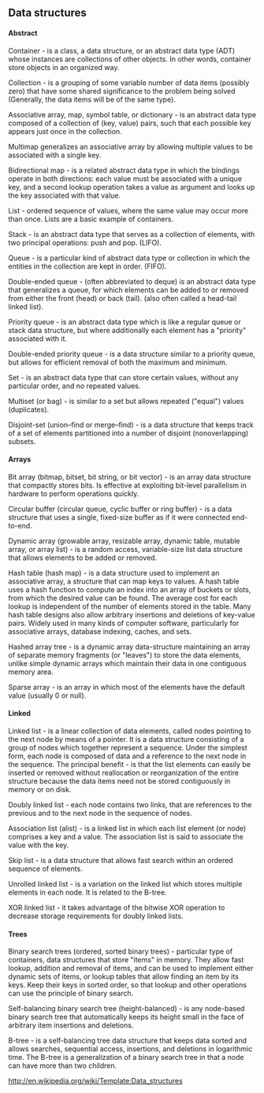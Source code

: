 Data structures
-

#### Abstract

Container - is a class, a data structure, or an abstract data type (ADT)
whose instances are collections of other objects. In other words, container store objects in an organized way.

Collection - is a grouping of some variable number of data items (possibly zero)
that have some shared significance to the problem being solved (Generally, the data items will be of the same type).

Associative array, map, symbol table, or dictionary - is an abstract data type
composed of a collection of (key, value) pairs, such that each possible key appears just once in the collection.

Multimap generalizes an associative array by allowing multiple values to be associated with a single key.

Bidirectional map - is a related abstract data type in which the bindings operate in both directions:
each value must be associated with a unique key,
and a second lookup operation takes a value as argument and looks up the key associated with that value.

List - ordered sequence of values, where the same value may occur more than once.
Lists are a basic example of containers.

Stack - is an abstract data type that serves as a collection of elements,
with two principal operations: push and pop. (LIFO).

Queue - is a particular kind of abstract data type or collection in which the entities in the collection are kept in order.
(FIFO).

Double-ended queue - (often abbreviated to deque) is an abstract data type that generalizes a queue,
for which elements can be added to or removed from either the front (head) or back (tail).
(also often called a head-tail linked list).

Priority queue - is an abstract data type which is like a regular queue or stack data structure,
but where additionally each element has a "priority" associated with it.

Double-ended priority queue - is a data structure similar to a priority queue,
but allows for efficient removal of both the maximum and minimum.

Set - is an abstract data type that can store certain values,
without any particular order, and no repeated values.

Multiset (or bag) - is similar to a set but allows repeated ("equal") values (duplicates).

Disjoint-set (union–find or merge–find) - is a data structure
that keeps track of a set of elements partitioned into a number of disjoint (nonoverlapping) subsets.

#### Arrays

Bit array (bitmap, bitset, bit string, or bit vector) - is an array data structure that compactly stores bits.
Is effective at exploiting bit-level parallelism in hardware to perform operations quickly.

Circular buffer (circular queue, cyclic buffer or ring buffer) -  is a data structure
that uses a single, fixed-size buffer as if it were connected end-to-end.

Dynamic array (growable array, resizable array, dynamic table, mutable array, or array list) -
is a random access, variable-size list data structure that allows elements to be added or removed.

Hash table (hash map) - is a data structure
used to implement an associative array, a structure that can map keys to values. A hash table uses a hash function
to compute an index into an array of buckets or slots, from which the desired value can be found.
The average cost for each lookup is independent of the number of elements stored in the table.
Many hash table designs also allow arbitrary insertions and deletions of key-value pairs.
Widely used in many kinds of computer software,
particularly for associative arrays, database indexing, caches, and sets.

Hashed array tree - is a dynamic array data-structure
maintaining an array of separate memory fragments (or "leaves") to store the data elements,
unlike simple dynamic arrays which maintain their data in one contiguous memory area.

Sparse array - is an array in which most of the elements have the default value (usually 0 or null).

#### Linked

Linked list - is a linear collection of data elements,
called nodes pointing to the next node by means of a pointer.
It is a data structure consisting of a group of nodes which together represent a sequence.
Under the simplest form, each node is composed of data and a reference
to the next node in the sequence.
The principal benefit - is that the list elements can easily be inserted or removed
without reallocation or reorganization of the entire structure
because the data items need not be stored contiguously in memory or on disk.

Doubly linked list - each node contains two links,
that are references to the previous and to the next node in the sequence of nodes.

Association list (alist) - is a linked list
in which each list element (or node) comprises a key and a value.
The association list is said to associate the value with the key.

Skip list - is a data structure that allows fast search within an ordered sequence of elements.

Unrolled linked list - is a variation on the linked list which stores multiple elements in each node.
It is related to the B-tree.

XOR linked list - it takes advantage of the bitwise XOR operation
to decrease storage requirements for doubly linked lists.

#### Trees

Binary search trees (ordered, sorted binary trees) - particular type of containers,
data structures that store "items" in memory.
They allow fast lookup, addition and removal of items,
and can be used to implement either dynamic sets of items,
or lookup tables that allow finding an item by its keys.
Keep their keys in sorted order, so that lookup and other operations can use the principle of binary search.

Self-balancing binary search tree (height-balanced) - is any node-based binary search tree
that automatically keeps its height small in the face of arbitrary item insertions and deletions.

B-tree - is a self-balancing tree data structure
that keeps data sorted and allows searches,
sequential access, insertions, and deletions in logarithmic time.
The B-tree is a generalization of a binary search tree in that a node can have more than two children.

http://en.wikipedia.org/wiki/Template:Data_structures
